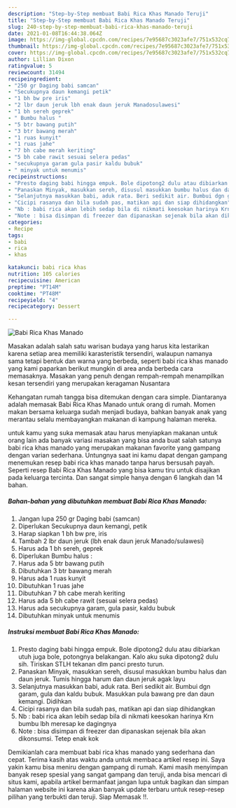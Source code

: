 ```yaml
---
description: "Step-by-Step membuat Babi Rica Khas Manado Teruji"
title: "Step-by-Step membuat Babi Rica Khas Manado Teruji"
slug: 240-step-by-step-membuat-babi-rica-khas-manado-teruji
date: 2021-01-08T16:44:38.064Z
image: https://img-global.cpcdn.com/recipes/7e95687c3023afe7/751x532cq70/babi-rica-khas-manado-foto-resep-utama.jpg
thumbnail: https://img-global.cpcdn.com/recipes/7e95687c3023afe7/751x532cq70/babi-rica-khas-manado-foto-resep-utama.jpg
cover: https://img-global.cpcdn.com/recipes/7e95687c3023afe7/751x532cq70/babi-rica-khas-manado-foto-resep-utama.jpg
author: Lillian Dixon
ratingvalue: 5
reviewcount: 31494
recipeingredient:
- "250 gr Daging babi samcan"
- "Secukupnya daun kemangi petik"
- "1 bh bw pre iris"
- "2 lbr daun jeruk lbh enak daun jeruk Manadosulawesi"
- "1 bh sereh geprek"
- " Bumbu halus "
- "5 btr bawang putih"
- "3 btr bawang merah"
- "1 ruas kunyit"
- "1 ruas jahe"
- "7 bh cabe merah keriting"
- "5 bh cabe rawit sesuai selera pedas"
- "secukupnya garam gula pasir kaldu bubuk"
- " minyak untuk menumis"
recipeinstructions:
- "Presto daging babi hingga empuk. Bole dipotong2 dulu atau dibiarkan utuh juga bole, potongnya belakangan. Kalo aku suka dipotong2 dulu sih. Tiriskan STLH tekanan dlm panci presto turun."
- "Panaskan Minyak, masukkan sereh, disusul masukkan bumbu halus dan daun jeruk. Tumis hingga harum dan daun jeruk agak layu"
- "Selanjutnya masukkan babi, aduk rata. Beri sedikit air. Bumbui dgn garam, gula dan kaldu bubuk. Masukkan pula bawang pre dan daun kemangi. Didihkan"
- "Cicipi rasanya dan bila sudah pas, matikan api dan siap dihidangkan"
- "Nb : babi rica akan lebih sedap bila di nikmati keesokan harinya Krn bumbu lbh meresap ke dagingnya"
- "Note : bisa disimpan di freezer dan dipanaskan sejenak bila akan dikonsumsi. Tetep enak kok"
categories:
- Recipe
tags:
- babi
- rica
- khas

katakunci: babi rica khas 
nutrition: 105 calories
recipecuisine: American
preptime: "PT14M"
cooktime: "PT48M"
recipeyield: "4"
recipecategory: Dessert

---
```



![Babi Rica Khas Manado](https://img-global.cpcdn.com/recipes/7e95687c3023afe7/751x532cq70/babi-rica-khas-manado-foto-resep-utama.jpg)

Masakan adalah salah satu warisan budaya yang harus kita lestarikan karena setiap area memiliki karasteristik tersendiri, walaupun namanya sama tetapi bentuk dan warna yang berbeda, seperti babi rica khas manado yang kami paparkan berikut mungkin di area anda berbeda cara memasaknya. Masakan yang penuh dengan rempah-rempah menampilkan kesan tersendiri yang merupakan keragaman Nusantara



Kehangatan rumah tangga bisa ditemukan dengan cara simple. Diantaranya adalah memasak Babi Rica Khas Manado untuk orang di rumah. Momen makan bersama keluarga sudah menjadi budaya, bahkan banyak anak yang merantau selalu membayangkan makanan di kampung halaman mereka.

untuk kamu yang suka memasak atau harus menyiapkan makanan untuk orang lain ada banyak variasi masakan yang bisa anda buat salah satunya babi rica khas manado yang merupakan makanan favorite yang gampang dengan varian sederhana. Untungnya saat ini kamu dapat dengan gampang menemukan resep babi rica khas manado tanpa harus bersusah payah.
Seperti resep Babi Rica Khas Manado yang bisa kamu tiru untuk disajikan pada keluarga tercinta. Dan sangat simple hanya dengan 6 langkah dan 14 bahan.


<!--inarticleads1-->

##### Bahan-bahan yang dibutuhkan membuat Babi Rica Khas Manado:

1. Jangan lupa 250 gr Daging babi (samcan)
1. Diperlukan Secukupnya daun kemangi, petik
1. Harap siapkan 1 bh bw pre, iris
1. Tambah 2 lbr daun jeruk (lbh enak daun jeruk Manado/sulawesi)
1. Harus ada 1 bh sereh, geprek
1. Diperlukan  Bumbu halus :
1. Harus ada 5 btr bawang putih
1. Dibutuhkan 3 btr bawang merah
1. Harus ada 1 ruas kunyit
1. Dibutuhkan 1 ruas jahe
1. Dibutuhkan 7 bh cabe merah keriting
1. Harus ada 5 bh cabe rawit (sesuai selera pedas)
1. Harus ada secukupnya garam, gula pasir, kaldu bubuk
1. Dibutuhkan  minyak untuk menumis




<!--inarticleads2-->

##### Instruksi membuat  Babi Rica Khas Manado:

1. Presto daging babi hingga empuk. Bole dipotong2 dulu atau dibiarkan utuh juga bole, potongnya belakangan. Kalo aku suka dipotong2 dulu sih. Tiriskan STLH tekanan dlm panci presto turun.
1. Panaskan Minyak, masukkan sereh, disusul masukkan bumbu halus dan daun jeruk. Tumis hingga harum dan daun jeruk agak layu
1. Selanjutnya masukkan babi, aduk rata. Beri sedikit air. Bumbui dgn garam, gula dan kaldu bubuk. Masukkan pula bawang pre dan daun kemangi. Didihkan
1. Cicipi rasanya dan bila sudah pas, matikan api dan siap dihidangkan
1. Nb : babi rica akan lebih sedap bila di nikmati keesokan harinya Krn bumbu lbh meresap ke dagingnya
1. Note : bisa disimpan di freezer dan dipanaskan sejenak bila akan dikonsumsi. Tetep enak kok




Demikianlah cara membuat babi rica khas manado yang sederhana dan cepat. Terima kasih atas waktu anda untuk membaca artikel resep ini. Saya yakin kamu bisa meniru dengan gampang di rumah. Kami masih menyimpan banyak resep spesial yang sangat gampang dan teruji, anda bisa mencari di situs kami, apabila artikel bermanfaat jangan lupa untuk bagikan dan simpan halaman website ini karena akan banyak update terbaru untuk resep-resep pilihan yang terbukti dan teruji. Siap Memasak !!. 
